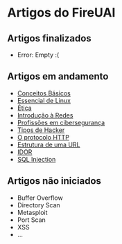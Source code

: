 # Artigos do FireUAI

## Artigos finalizados
- Error: Empty :(

## Artigos em andamento
- [Conceitos Básicos](./Conceitos%20Básicos.md)
- [Essencial de Linux](./Essencial%20de%20Linux.md)
- [Ética](./Ética.md)
- [Introdução à Redes](./Introdução%20à%20Redes.md)
- [Profissões em cibersegurança](./Profissões%20em%20cibersegurança.md)
- [Tipos de Hacker](./Tipos%20de%20Hacker.md)
- [O protocolo HTTP](./HTTP%20e%20HTTPS.md)
- [Estrutura de uma URL](./Estrutura%20de%20uma%20URL.md)
- [IDOR](./IDOR.md)
- [SQL Injection](./SQL%20Injection.md)

## Artigos não iniciados
- Buffer Overflow
- Directory Scan
- Metasploit
- Port Scan
- XSS
- ...
